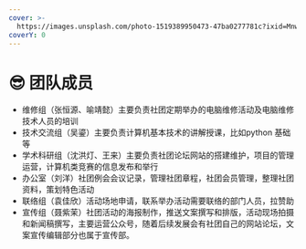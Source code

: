 ```yaml
---
cover: >-
  https://images.unsplash.com/photo-1519389950473-47ba0277781c?ixid=MnwxMjA3fDB8MHxwaG90by1wYWdlfHx8fGVufDB8fHx8&ixlib=rb-1.2.1&auto=format&fit=crop&w=2970&q=80
coverY: 0
---
```


# 😎 团队成员

* 维修组（张恒源、喻靖懿）主要负责社团定期举办的电脑维修活动及电脑维修技术人员的培训
* 技术交流组（吴鎏）主要负责计算机基本技术的讲解授课，比如python 基础等
* 学术科研组（沈洪灯、王来）主要负责社团论坛网站的搭建维护，项目的管理运营，计算机类竞赛的信息发布和举行
* 办公室（刘洋）社团例会会议记录，管理社团章程，社团会员管理，整理社团资料，策划特色活动
* 联络组（袁佳欣）活动场地申请，联系举办活动需要联络的部门人员，拉赞助
* 宣传组（聂紫茉）社团活动的海报制作，推送文案撰写和排版，活动现场拍摄和新闻稿撰写，主要运营公众号，随着后续发展会有社团自己的网站论坛，文案宣传编辑部分也属于宣传部。

